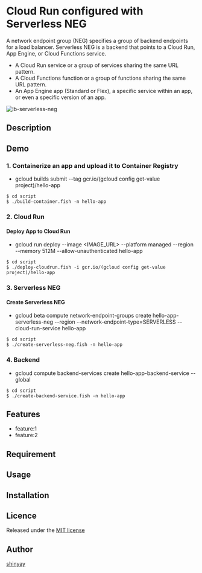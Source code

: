 # Cloud Run configured with Serverless NEG

A network endpoint group (NEG) specifies a group of backend endpoints for a load balancer.
Serverless NEG is a backend that points to a Cloud Run, App Engine, or Cloud Functions service.

- A Cloud Run service or a group of services sharing the same URL pattern.
- A Cloud Functions function or a group of functions sharing the same URL pattern.
- An App Engine app (Standard or Flex), a specific service within an app, or even a specific version of an app.

![lb-serverless-neg](https://cloud.google.com/load-balancing/images/lb-serverless-simple.svg)

## Description

## Demo
### 1. Containerize an app and upload it to Container Registry
- gcloud builds submit --tag gcr.io/(gcloud config get-value project)/hello-app

```
$ cd script
$ ./build-container.fish -n hello-app
```

### 2. Cloud Run
#### Deploy App to Cloud Run
- gcloud run deploy --image <IMAGE_URL> --platform managed --region <REGION> --memory 512M --allow-unauthenticated hello-app

```
$ cd script
$ ./deploy-cloudrun.fish -i gcr.io/(gcloud config get-value project)/hello-app
```

### 3. Serverless NEG
#### Create Serverless NEG
- gcloud beta compute network-endpoint-groups create hello-app-serverless-neg --region <REGION> --network-endpoint-type=SERVERLESS --cloud-run-service hello-app

```
$ cd script
$ ./create-serverless-neg.fish -n hello-app
```

### 4. Backend
- gcloud compute backend-services create hello-app-backend-service --global

```
$ cd script
$ ./create-backend-service.fish -n hello-app
```

## Features

- feature:1
- feature:2

## Requirement

## Usage

## Installation

## Licence

Released under the [MIT license](https://gist.githubusercontent.com/shinyay/56e54ee4c0e22db8211e05e70a63247e/raw/34c6fdd50d54aa8e23560c296424aeb61599aa71/LICENSE)

## Author

[shinyay](https://github.com/shinyay)

